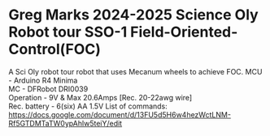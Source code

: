# Greg Marks 2024-2025 Science Oly Robot tour SSO-1 Field-Oriented-Control(FOC)
A Sci Oly robot tour robot that uses Mecanum wheels to achieve FOC.
MCU - Arduino R4 Minima                                                             
MC - DFRobot DRI0039                                                                
Operation - 9V & Max 20.6Amps [Rec. 20-22awg wire]                                  
Rec. battery - 6(six) AA 1.5V
List of commands: https://docs.google.com/document/d/13FU5d5H6w4hezWctLNM-Rf5GTDMTaTW0ypAhlw5teiY/edit
